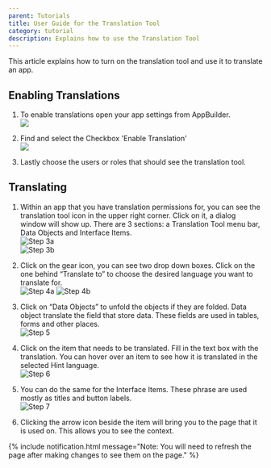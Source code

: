 ```yaml
---
parent: Tutorials
title: User Guide for the Translation Tool
category: tutorial
description: Explains how to use the Translation Tool
---
```


This article explains how to turn on the translation tool and use it to translate an app.

## Enabling Translations

1. To enable translations open your app settings from AppBuilder.\
   ![](images/appSettings.png)

1. Find and select the Checkbox 'Enable Translation'\
   ![](images/enableTranslation.png)

1. Lastly choose the users or roles that should see the translation tool.

## Translating

1. Within an app that you have translation permissions for, you can see the translation tool icon in the upper right corner. Click on it, a dialog window will show up. There are 3 sections: a Translation Tool menu bar, Data Objects and Interface Items.\
   ![Step 3a](images/Step%203a.png)\
   ![Step 3b](images/Step%203b.png)

2. Click on the gear icon, you can see two drop down boxes. Click on the one behind “Translate to” to choose the desired language you want to translate for.\
   ![Step 4a](images/Step%204a.png)
   ![Step 4b](images/Step%204b.png)

3. Click on “Data Objects” to unfold the objects if they are folded. Data object translate the field that store data. These fields are used in tables, forms and other places.\
   ![Step 5](images/Step%205.png)

4. Click on the item that needs to be translated. Fill in the text box with the translation. You can hover over an item to see how it is translated in the selected Hint language.\
   ![Step 6](images/Step%206.png)

5. You can do the same for the Interface Items. These phrase are used mostly as titles and button labels.\
   ![Step 7](images/Step%207.png)

6. Clicking the arrow icon beside the item will bring you to the page that it is used on. This allows you to see the context.

{% include notification.html message="Note: You will need to refresh the page after making changes to see them on the page." %}
